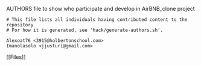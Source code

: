 AUTHORS file to show who participate and develop in AirBNB_clone project

```
# This file lists all individuals having contributed content to the repository
# For how it is generated, see 'hack/generate-authors.sh'.

Alexoat76 <3915@holbertonschool.com>
Imanolasolo <jjusturi@gmail.com>
```
[[Files]]